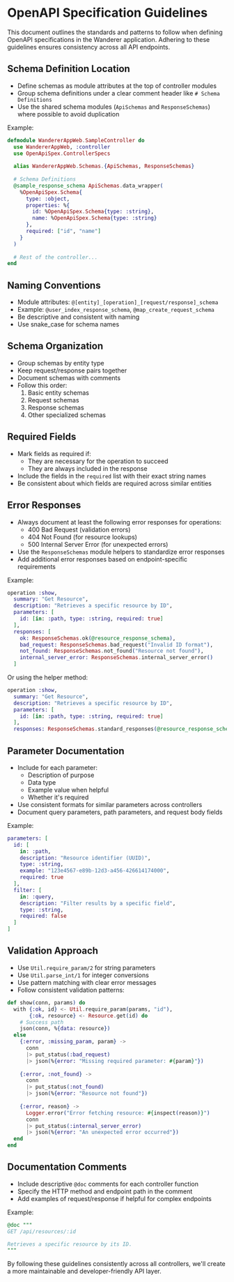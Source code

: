 # OpenAPI Specification Guidelines

This document outlines the standards and patterns to follow when defining OpenAPI specifications in the Wanderer application. Adhering to these guidelines ensures consistency across all API endpoints.

## Schema Definition Location

- Define schemas as module attributes at the top of controller modules
- Group schema definitions under a clear comment header like `# Schema Definitions`
- Use the shared schema modules (`ApiSchemas` and `ResponseSchemas`) where possible to avoid duplication

Example:
```elixir
defmodule WandererAppWeb.SampleController do
  use WandererAppWeb, :controller
  use OpenApiSpex.ControllerSpecs
  
  alias WandererAppWeb.Schemas.{ApiSchemas, ResponseSchemas}
  
  # Schema Definitions
  @sample_response_schema ApiSchemas.data_wrapper(
    %OpenApiSpex.Schema{
      type: :object,
      properties: %{
        id: %OpenApiSpex.Schema{type: :string},
        name: %OpenApiSpex.Schema{type: :string}
      },
      required: ["id", "name"]
    }
  )
  
  # Rest of the controller...
end
```

## Naming Conventions

- Module attributes: `@[entity]_[operation]_[request/response]_schema`
- Example: `@user_index_response_schema`, `@map_create_request_schema`
- Be descriptive and consistent with naming
- Use snake_case for schema names

## Schema Organization

- Group schemas by entity type
- Keep request/response pairs together
- Document schemas with comments
- Follow this order:
  1. Basic entity schemas
  2. Request schemas
  3. Response schemas
  4. Other specialized schemas

## Required Fields

- Mark fields as required if:
  - They are necessary for the operation to succeed
  - They are always included in the response
- Include the fields in the `required` list with their exact string names
- Be consistent about which fields are required across similar entities

## Error Responses

- Always document at least the following error responses for operations:
  - 400 Bad Request (validation errors)
  - 404 Not Found (for resource lookups)
  - 500 Internal Server Error (for unexpected errors)
- Use the `ResponseSchemas` module helpers to standardize error responses
- Add additional error responses based on endpoint-specific requirements

Example:
```elixir
operation :show,
  summary: "Get Resource",
  description: "Retrieves a specific resource by ID",
  parameters: [
    id: [in: :path, type: :string, required: true]
  ],
  responses: [
    ok: ResponseSchemas.ok(@resource_response_schema),
    bad_request: ResponseSchemas.bad_request("Invalid ID format"),
    not_found: ResponseSchemas.not_found("Resource not found"),
    internal_server_error: ResponseSchemas.internal_server_error()
  ]
```

Or using the helper method:

```elixir
operation :show,
  summary: "Get Resource",
  description: "Retrieves a specific resource by ID",
  parameters: [
    id: [in: :path, type: :string, required: true]
  ],
  responses: ResponseSchemas.standard_responses(@resource_response_schema)
```

## Parameter Documentation

- Include for each parameter:
  - Description of purpose
  - Data type
  - Example value when helpful
  - Whether it's required
- Use consistent formats for similar parameters across controllers
- Document query parameters, path parameters, and request body fields

Example:
```elixir
parameters: [
  id: [
    in: :path,
    description: "Resource identifier (UUID)",
    type: :string,
    example: "123e4567-e89b-12d3-a456-426614174000",
    required: true
  ],
  filter: [
    in: :query,
    description: "Filter results by a specific field",
    type: :string,
    required: false
  ]
]
```

## Validation Approach

- Use `Util.require_param/2` for string parameters
- Use `Util.parse_int/1` for integer conversions
- Use pattern matching with clear error messages
- Follow consistent validation patterns:

```elixir
def show(conn, params) do
  with {:ok, id} <- Util.require_param(params, "id"),
       {:ok, resource} <- Resource.get(id) do
    # Success path
    json(conn, %{data: resource})
  else
    {:error, :missing_param, param} ->
      conn
      |> put_status(:bad_request)
      |> json(%{error: "Missing required parameter: #{param}"})
    
    {:error, :not_found} ->
      conn
      |> put_status(:not_found)
      |> json(%{error: "Resource not found"})
      
    {:error, reason} ->
      Logger.error("Error fetching resource: #{inspect(reason)}")
      conn
      |> put_status(:internal_server_error)
      |> json(%{error: "An unexpected error occurred"})
  end
end
```

## Documentation Comments

- Include descriptive `@doc` comments for each controller function
- Specify the HTTP method and endpoint path in the comment
- Add examples of request/response if helpful for complex endpoints

Example:
```elixir
@doc """
GET /api/resources/:id

Retrieves a specific resource by its ID.
"""
```

By following these guidelines consistently across all controllers, we'll create a more maintainable and developer-friendly API layer. 